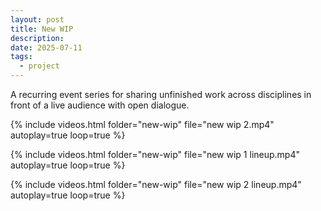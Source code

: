 ```yaml
---
layout: post
title: New WIP
description: 
date: 2025-07-11
tags:
  - project
---
```

A recurring event series for sharing unfinished work across disciplines in front of a live audience with open dialogue.

{% include videos.html 
   folder="new-wip"
   file="new wip 2.mp4"
   autoplay=true 
   loop=true %}
   
{% include videos.html 
   folder="new-wip"
   file="new wip 1 lineup.mp4"
   autoplay=true 
   loop=true %}
   
{% include videos.html 
   folder="new-wip"
   file="new wip 2 lineup.mp4"
   autoplay=true 
   loop=true %}